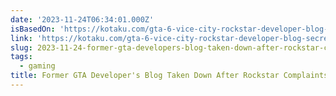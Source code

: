 ```yaml
---
date: '2023-11-24T06:34:01.000Z'
isBasedOn: 'https://kotaku.com/gta-6-vice-city-rockstar-developer-blog-secrets-1851044987'
link: 'https://kotaku.com/gta-6-vice-city-rockstar-developer-blog-secrets-1851044987'
slug: 2023-11-24-former-gta-developers-blog-taken-down-after-rockstar-complaints
tags:
  - gaming
title: Former GTA Developer's Blog Taken Down After Rockstar Complaints
---
```


